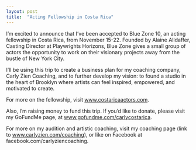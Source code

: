 ```yaml
---
layout: post
title:  "Acting Fellowship in Costa Rica"
---
```


I’m excited to announce that I’ve been accepted to Blue Zone 10, an acting fellowship in Costa Rica, from November 15-22.  Founded by Alaine Alldaffer, Casting Director at Playwrights Horizons, Blue Zone gives a small group of actors the opportunity to work on their visionary projects away from the bustle of New York City.

I’ll be using this trip to create a business plan for my coaching company, Carly Zien Coaching, and to further develop my vision: to found a studio in the heart of Brooklyn where artists can feel inspired, empowered, and motivated to create.

For more on the fellowship, visit www.costaricaactors.com.

Also, I’m raising money to fund this trip.  If you’d like to donate, please visit my GoFundMe page, at www.gofundme.com/carlycostarica.

For more on my audition and artistic coaching, visit my coaching page (link to www.carlyzien.com/coaching), or like on Facebook at facebook.com/carlyziencoaching.